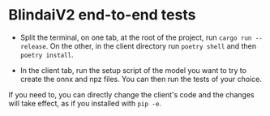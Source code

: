 # BlindaiV2 end-to-end tests

- Split the terminal, on one tab, at the root of the project, run ```cargo run --release```. On the other, in the client directory run ```poetry shell``` and then ```poetry install```.

- In the client tab, run the setup script of the model you want to try to create the onnx and npz files. You can then run the tests of your choice.

If you need to, you can directly change the client's code and the changes will take effect, as if you installed with ```pip -e```.